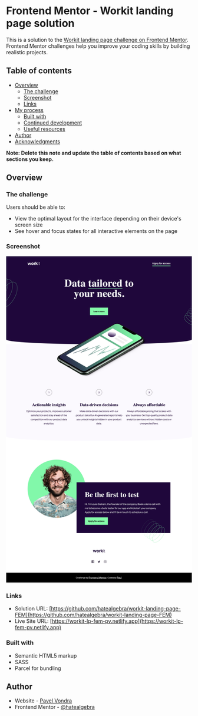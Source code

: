 # Frontend Mentor - Workit landing page solution

This is a solution to the [Workit landing page challenge on Frontend Mentor](https://www.frontendmentor.io/challenges/workit-landing-page-2fYnyle5lu). Frontend Mentor challenges help you improve your coding skills by building realistic projects. 

## Table of contents

- [Overview](#overview)
  - [The challenge](#the-challenge)
  - [Screenshot](#screenshot)
  - [Links](#links)
- [My process](#my-process)
  - [Built with](#built-with)
  - [Continued development](#continued-development)
  - [Useful resources](#useful-resources)
- [Author](#author)
- [Acknowledgments](#acknowledgments)

**Note: Delete this note and update the table of contents based on what sections you keep.**

## Overview

### The challenge

Users should be able to:

- View the optimal layout for the interface depending on their device's screen size
- See hover and focus states for all interactive elements on the page

### Screenshot

![](./desktop-screenshot.jpg)

### Links

- Solution URL: [https://github.com/hatealgebra/workit-landing-page-FEM](https://github.com/hatealgebra/workit-landing-page-FEM)
- Live Site URL: [https://workit-lp-fem-pv.netlify.app](https://workit-lp-fem-pv.netlify.app)

### Built with

- Semantic HTML5 markup
- SASS
- Parcel for bundling


## Author

- Website - [Pavel Vondra](https://www.pavel-vondra.com)
- Frontend Mentor - [@hatealgebra](https://www.frontendmentor.io/profile/hatealgebra)